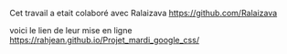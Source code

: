 Cet travail a etait colaboré avec Ralaizava https://github.com/Ralaizava

voici le lien de leur mise en ligne  https://rahjean.github.io/Projet_mardi_google_css/
